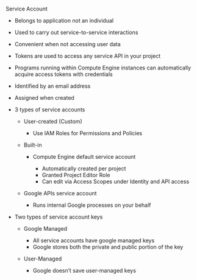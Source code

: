 Service Account

- Belongs to application not an individual
- Used to carry out service-to-service interactions
- Convenient when not accessing user data
- Tokens are used to access any service API in your project
- Programs running within Compute Engine instances can automatically acquire access tokens with credentials
- Identified by an email address
- Assigned when created
- 3 types of service accounts
    
    - User-created (Custom)
        
        - Use IAM Roles for Permissions and Policies
    - Built-in
        
        - Compute Engine default service account
            
            - Automatically created per project
            - Granted Project Editor Role
            - Can edit via Access Scopes under Identity and API access
    - Google APIs service account
        
        - Runs internal Google processes on your behalf
- Two types of service account keys
    
    - Google Managed
        
        - All service accounts have google managed keys
        - Google stores both the private and public portion of the key
    - User-Managed
        
        - Google doesn’t save user-managed keys